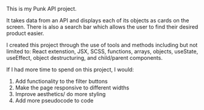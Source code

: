 This is my Punk API project.

It takes data from an API and displays each of its objects as cards on the screen. There is also a search bar which allows the user to find their desired product easier. 

I created this project through the use of tools and methods including but not limited to: React extenstion, JSX, SCSS, functions, arrays, objects, useState, useEffect, object destructuring, and child/parent components.

If I had more time to spend on this project, I would:
1. Add functionality to the filter buttons
2. Make the page responsive to different widths
3. Improve aesthetics/ do more styling
4. Add more pseudocode to code
